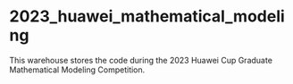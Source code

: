 # 2023_huawei_mathematical_modeling
This warehouse stores the code during the 2023 Huawei Cup Graduate Mathematical Modeling Competition.
